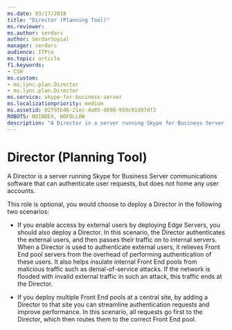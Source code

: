 ```yaml
---
ms.date: 03/17/2018
title: "Director (Planning Tool)"
ms.reviewer: 
ms.author: serdars
author: SerdarSoysal
manager: serdars
audience: ITPro
ms.topic: article
f1.keywords:
- CSH
ms.custom:
- ms.lync.plan.Director
- ms.lync.plan.Director
ms.service: skype-for-business-server
ms.localizationpriority: medium
ms.assetid: 02795b46-21ec-4a85-9890-959c91d97df3
ROBOTS: NOINDEX, NOFOLLOW
description: "A Director is a server running Skype for Business Server communications software that can authenticate user requests, but does not home any user accounts."
---
```


# Director (Planning Tool)
 
A Director is a server running Skype for Business Server communications software that can authenticate user requests, but does not home any user accounts. 
  
This role is optional, you would choose to deploy a Director in the following two scenarios:
  
- If you enable access by external users by deploying Edge Servers, you should also deploy a Director. In this scenario, the Director authenticates the external users, and then passes their traffic on to internal servers. When a Director is used to authenticate external users, it relieves Front End pool servers from the overhead of performing authentication of these users. It also helps insulate internal Front End pools from malicious traffic such as denial-of-service attacks. If the network is flooded with invalid external traffic in such an attack, this traffic ends at the Director.
    
- If you deploy multiple Front End pools at a central site, by adding a Director to that site you can streamline authentication requests and improve performance. In this scenario, all requests go first to the Director, which then routes them to the correct Front End pool.
    


